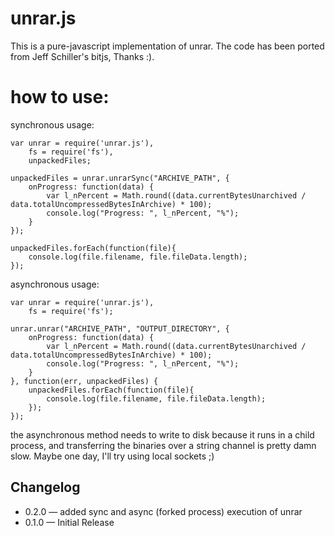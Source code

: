 # unrar.js

This is a pure-javascript implementation of unrar.
The code has been ported from Jeff Schiller's bitjs, Thanks :).

# how to use:
synchronous usage:

	var unrar = require('unrar.js'),
	    fs = require('fs'),
        unpackedFiles;

    unpackedFiles = unrar.unrarSync("ARCHIVE_PATH", {
        onProgress: function(data) {
            var l_nPercent = Math.round((data.currentBytesUnarchived / data.totalUncompressedBytesInArchive) * 100);
            console.log("Progress: ", l_nPercent, "%");
        }
    });

	unpackedFiles.forEach(function(file){
	    console.log(file.filename, file.fileData.length);
	});

asynchronous usage:

	var unrar = require('unrar.js'),
	    fs = require('fs');

	unrar.unrar("ARCHIVE_PATH", "OUTPUT_DIRECTORY", {
	    onProgress: function(data) {
        	var l_nPercent = Math.round((data.currentBytesUnarchived / data.totalUncompressedBytesInArchive) * 100);
        	console.log("Progress: ", l_nPercent, "%");
    	}
	}, function(err, unpackedFiles) {
        unpackedFiles.forEach(function(file){
    	    console.log(file.filename, file.fileData.length);
    	});
    });

the asynchronous method needs to write to disk because it runs in a child process, and transferring the binaries over a string channel is pretty damn slow. Maybe one day, I'll try using local sockets ;)

## Changelog

* 0.2.0 — added sync and async (forked process) execution of unrar
* 0.1.0 — Initial Release
